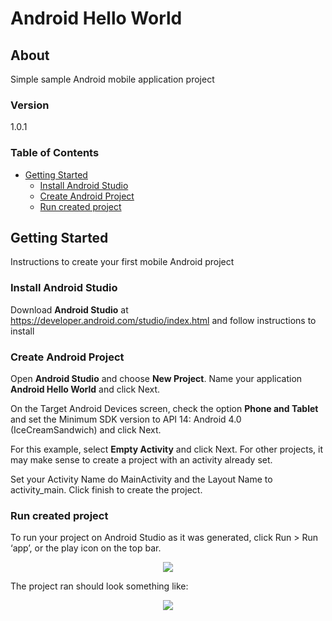 # Android Hello World

## About

Simple sample Android mobile application project

### Version
1.0.1

### Table of Contents

<!-- START doctoc generated TOC please keep comment here to allow auto update -->
<!-- DON'T EDIT THIS SECTION, INSTEAD RE-RUN doctoc TO UPDATE -->


- [Getting Started](#getting-started)
  - [Install Android Studio](#install-android-studio)
  - [Create Android Project](#create-android-project)
  - [Run created project](#run-created-project)

<!-- END doctoc generated TOC please keep comment here to allow auto update -->


## Getting Started

Instructions to create your first mobile Android project

### Install Android Studio

Download **Android Studio** at https://developer.android.com/studio/index.html and follow instructions to install

### Create Android Project

Open **Android Studio** and choose **New Project**. Name your application **Android Hello World** and click Next.

On the Target Android Devices screen, check the option **Phone and Tablet** and set the Minimum SDK version to API 14: Android 4.0 (IceCreamSandwich) and click Next.

For this example, select **Empty Activity** and click Next. For other projects, it may make sense to create a project with an activity already set.

Set your Activity Name do MainActivity and the Layout Name to activity_main. Click finish to create the project.

### Run created project

To run your project on Android Studio as it was generated, click Run > Run ‘app’, or the play icon on the top bar.

<p align="center">
<img src="https://dl.dropboxusercontent.com/u/33812048/android-hello-world-android-studio.png">
</p>

The project ran should look something like:

<p align="center">
<img src="https://dl.dropboxusercontent.com/u/33812048/android-hello-world-android-mobile-1.png” align="center">
</p>



